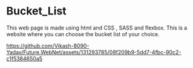 # Bucket_List
This web page is made using html and CSS , SASS and flexbox.
This is a website where you can choose the bucket list of your choice.

https://github.com/Vikash-8090-Yadav/Future.WebNet/assets/131293785/08f209b9-5dd7-4fbc-90c2-c1f5384650a5


